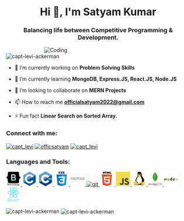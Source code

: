 <h1 align="center">Hi 👋, I'm Satyam Kumar</h1>
<h3 align="center">Balancing life between Competitive Programming & Development.</h3>
<img align="right" alt="Coding" width="400" src="https://cdn.dribbble.com/users/1201592/screenshots/9078494/media/422a760a51cef7de2fa3db9daf697853.gif">

<p align="left"> <img src="https://komarev.com/ghpvc/?username=capt-levi-ackerman&label=Profile%20views&color=0e75b6&style=flat" alt="capt-levi-ackerman" /> </p>

- 🔭 I’m currently working on **Problem Solving Skills**

- 🌱 I’m currently learning **MongoDB, Express.JS, React.JS, Node.JS**

- 👯 I’m looking to collaborate on **MERN Projects**

- 📫 How to reach me **officialsatyam2022@gmail.com**

- ⚡ Fun fact **Linear Search on Sorted Array.**

<h3 align="left">Connect with me:</h3>
<p align="left">
<a href="https://stackoverflow.com/users/capt_levi" target="blank"><img align="center" src="https://raw.githubusercontent.com/rahuldkjain/github-profile-readme-generator/master/src/images/icons/Social/stack-overflow.svg" alt="capt_levi" height="30" width="40" /></a>
<a href="https://www.codechef.com/users/officsatyam" target="blank"><img align="center" src="https://cdn.jsdelivr.net/npm/simple-icons@3.1.0/icons/codechef.svg" alt="officsatyam" height="30" width="40" /></a>
<a href="https://codeforces.com/profile/capt_levi" target="blank"><img align="center" src="https://raw.githubusercontent.com/rahuldkjain/github-profile-readme-generator/master/src/images/icons/Social/codeforces.svg" alt="capt_levi" height="30" width="40" /></a>
</p>

<h3 align="left">Languages and Tools:</h3>
<p align="left"> <a href="https://getbootstrap.com" target="_blank" rel="noreferrer"> <img src="https://raw.githubusercontent.com/devicons/devicon/master/icons/bootstrap/bootstrap-plain-wordmark.svg" alt="bootstrap" width="40" height="40"/> </a> <a href="https://www.cprogramming.com/" target="_blank" rel="noreferrer"> <img src="https://raw.githubusercontent.com/devicons/devicon/master/icons/c/c-original.svg" alt="c" width="40" height="40"/> </a> <a href="https://www.w3schools.com/cpp/" target="_blank" rel="noreferrer"> <img src="https://raw.githubusercontent.com/devicons/devicon/master/icons/cplusplus/cplusplus-original.svg" alt="cplusplus" width="40" height="40"/> </a> <a href="https://www.w3schools.com/css/" target="_blank" rel="noreferrer"> <img src="https://raw.githubusercontent.com/devicons/devicon/master/icons/css3/css3-original-wordmark.svg" alt="css3" width="40" height="40"/> </a> <a href="https://expressjs.com" target="_blank" rel="noreferrer"> <img src="https://raw.githubusercontent.com/devicons/devicon/master/icons/express/express-original-wordmark.svg" alt="express" width="40" height="40"/> </a> <a href="https://git-scm.com/" target="_blank" rel="noreferrer"> <img src="https://www.vectorlogo.zone/logos/git-scm/git-scm-icon.svg" alt="git" width="40" height="40"/> </a> <a href="https://www.w3.org/html/" target="_blank" rel="noreferrer"> <img src="https://raw.githubusercontent.com/devicons/devicon/master/icons/html5/html5-original-wordmark.svg" alt="html5" width="40" height="40"/> </a> <a href="https://developer.mozilla.org/en-US/docs/Web/JavaScript" target="_blank" rel="noreferrer"> <img src="https://raw.githubusercontent.com/devicons/devicon/master/icons/javascript/javascript-original.svg" alt="javascript" width="40" height="40"/> </a> <a href="https://www.linux.org/" target="_blank" rel="noreferrer"> <img src="https://raw.githubusercontent.com/devicons/devicon/master/icons/linux/linux-original.svg" alt="linux" width="40" height="40"/> </a> <a href="https://www.mongodb.com/" target="_blank" rel="noreferrer"> <img src="https://raw.githubusercontent.com/devicons/devicon/master/icons/mongodb/mongodb-original-wordmark.svg" alt="mongodb" width="40" height="40"/> </a> <a href="https://nodejs.org" target="_blank" rel="noreferrer"> <img src="https://raw.githubusercontent.com/devicons/devicon/master/icons/nodejs/nodejs-original-wordmark.svg" alt="nodejs" width="40" height="40"/> </a> <a href="https://reactjs.org/" target="_blank" rel="noreferrer"> <img src="https://raw.githubusercontent.com/devicons/devicon/master/icons/react/react-original-wordmark.svg" alt="react" width="40" height="40"/> </a> </p>

<p><img align="left" src="https://github-readme-stats.vercel.app/api/top-langs?username=capt-levi-ackerman&show_icons=true&locale=en&layout=compact" alt="capt-levi-ackerman" /></p>

<p>&nbsp;<img align="center" src="https://github-readme-stats.vercel.app/api?username=capt-levi-ackerman&show_icons=true&locale=en" alt="capt-levi-ackerman" /></p>
